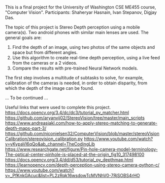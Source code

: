 This is a final project for the University of Washington CSE ME455 course, "Computer Vision". Participants:
Shaheryar Hasnain, Ivan Stepanov, Digjay Das.

The topic of this project is Stereo Depth perception using a mobile camera(s). Two android phones with similar
main lenses are used. The general goals are:

1. Find the depth of an image, using two photos of the same objects and space but from different angles. 
2. Use this algorithm to create real-time depth perception, using a live feed from the cameras or a 2 videos.
3. Compare the results with pre-trained Neural Network models.

The first step involves a multitude of subtasks to solve, for example, calibration of the cameras is needed, in order to obtain disparity, from which the depth of the image can be found. 

...
To be continued
...

Useful links that were used to complete this project.
https://docs.opencv.org/3.4/dc/dc3/tutorial_py_matcher.html
https://github.com/aryanvij02/StereoVision/tree/master/main_scripts
https://www.andreasjakl.com/how-to-apply-stereo-matching-to-generate-depth-maps-part-3/
https://github.com/niconielsen32/ComputerVision/blob/master/stereoVisionCalibration/stereovision_calibration.py
https://www.youtube.com/watch?v=yKypaVl6qQo&ab_channel=TheCodingLib
https://www.researchgate.net/figure/Pin-hole-camera-model-terminology-The-optical-center-pinhole-is-placed-at-the-origin_fig10_317498100
https://docs.opencv.org/3.4/dd/d53/tutorial_py_depthmap.html
https://learnopencv.com/depth-perception-using-stereo-camera-python-c/
https://www.youtube.com/watch?v=_PfKnkGAcuc&list=PL2zRqk16wsdowTcMVNhV0-7RjSOBS4rHO
